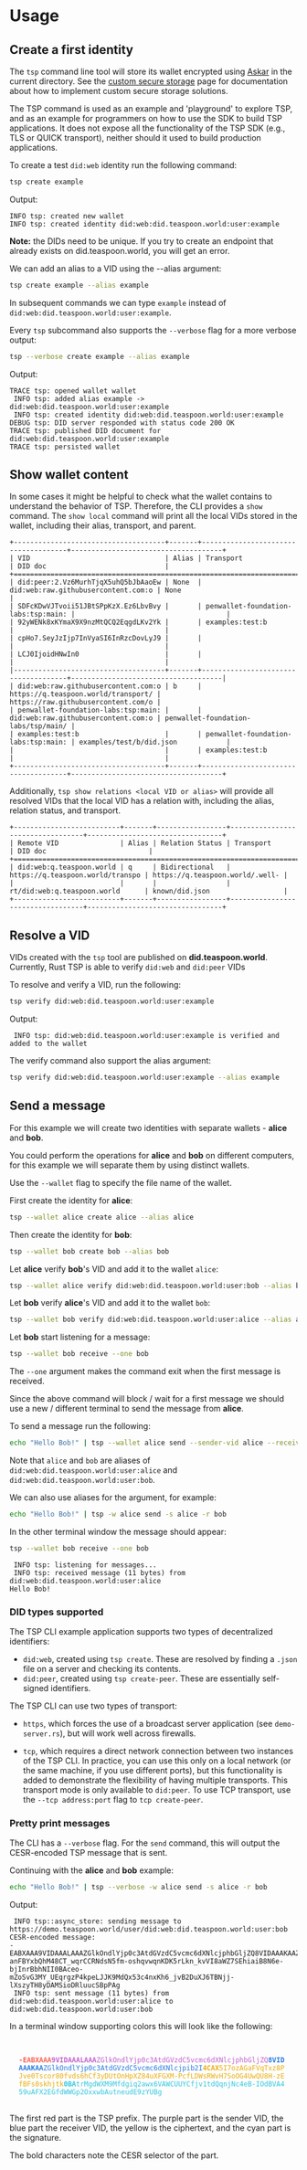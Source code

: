 # Usage

## Create a first identity

The `tsp` command line tool will store its wallet encrypted using [Askar](https://github.com/openwallet-foundation/askar) in the current directory. See the [custom secure storage](../custom-secure-storage.md) page for documentation about how to implement custom secure storage solutions.

<div class="warning">
The TSP command is used as an example and 'playground' to explore TSP, and as an
example for programmers on how to use the SDK to build TSP applications. It does not
expose all the functionality of the TSP SDK (e.g., TLS or QUICK transport), neither
should it used to build production applications.
</div>

To create a test `did:web` identity run the following command:

```sh
tsp create example
```

Output:
``` 
INFO tsp: created new wallet
INFO tsp: created identity did:web:did.teaspoon.world:user:example
```

**Note:** the DIDs need to be unique. If you try to create an endpoint that already exists on did.teaspoon.world, you will get an error.

We can add an alias to a VID using the --alias argument:

```sh
tsp create example --alias example
```

In subsequent commands we can type `example` instead of `did:web:did.teaspoon.world:user:example`.

Every `tsp` subcommand also supports the `--verbose` flag for a more verbose output:

```sh
tsp --verbose create example --alias example
```

Output:
``` 
TRACE tsp: opened wallet wallet
 INFO tsp: added alias example -> did:web:did.teaspoon.world:user:example
 INFO tsp: created identity did:web:did.teaspoon.world:user:example
DEBUG tsp: DID server responded with status code 200 OK
TRACE tsp: published DID document for did:web:did.teaspoon.world:user:example
TRACE tsp: persisted wallet
```

## Show wallet content
In some cases it might be helpful to check what the wallet contains to understand the behavior of TSP.
Therefore, the CLI provides a `show` command.
The `show local` command will print all the local VIDs stored in the wallet,
including their alias, transport, and parent.

```
+-------------------------------------+-------+-------------------------------------+-------------------------------------+
| VID                                 | Alias | Transport                           | DID doc                             |
+=========================================================================================================================+
| did:peer:2.Vz6MurhTjqX5uhQ5bJbAaoEw | None  | did:web:raw.githubusercontent.com:o | None                                |
| SDFcKDwVJTvoii51JBtSPpKzX.Ez6LbvBvy |       | penwallet-foundation-labs:tsp:main: |                                     |
| 92yWENk8xKYmaX9X9nzMtQCQ2EqgdLKv2Yk |       | examples:test:b                     |                                     |
| cpHo7.SeyJzIjp7InVyaSI6InRzcDovLyJ9 |       |                                     |                                     |
| LCJ0IjoidHNwIn0                     |       |                                     |                                     |
|-------------------------------------+-------+-------------------------------------+-------------------------------------|
| did:web:raw.githubusercontent.com:o | b     | https://q.teaspoon.world/transport/ | https://raw.githubusercontent.com/o |
| penwallet-foundation-labs:tsp:main: |       | did:web:raw.githubusercontent.com:o | penwallet-foundation-labs/tsp/main/ |
| examples:test:b                     |       | penwallet-foundation-labs:tsp:main: | examples/test/b/did.json            |
|                                     |       | examples:test:b                     |                                     |
+-------------------------------------+-------+-------------------------------------+-------------------------------------+
```

Additionally, `tsp show relations <local VID or alias>`
will provide all resolved VIDs that the local VID has a relation with,
including the alias, relation status, and transport.

```
+--------------------------+-------+-----------------+----------------------------------+---------------------------------+
| Remote VID               | Alias | Relation Status | Transport                        | DID doc                         |
+=========================================================================================================================+
| did:web:q.teaspoon.world | q     | Bidirectional   | https://q.teaspoon.world/transpo | https://q.teaspoon.world/.well- |
|                          |       |                 | rt/did:web:q.teaspoon.world      | known/did.json                  |
+--------------------------+-------+-----------------+----------------------------------+---------------------------------+
```

## Resolve a VID

VIDs created with the `tsp` tool are published on __did.teaspoon.world__.
Currently, Rust TSP is able to verify `did:web` and `did:peer` VIDs

To resolve and verify a VID, run the following:

```sh
tsp verify did:web:did.teaspoon.world:user:example
```

Output:
```
 INFO tsp: did:web:did.teaspoon.world:user:example is verified and added to the wallet
```

The verify command also support the alias argument:

```sh
tsp verify did:web:did.teaspoon.world:user:example --alias example
```

## Send a message

For this example we will create two identities with separate wallets - __alice__ and __bob__.

You could perform the operations for __alice__ and __bob__ on different computers, for this example
we will separate them by using distinct wallets.

Use the `--wallet` flag to specify the file name of the wallet.

First create the identity for __alice__:

```sh
tsp --wallet alice create alice --alias alice
```

Then create the identity for __bob__:

```sh
tsp --wallet bob create bob --alias bob
```

Let __alice__ verify __bob__'s VID and add it to the wallet `alice`:

```sh
tsp --wallet alice verify did:web:did.teaspoon.world:user:bob --alias bob
```

Let __bob__ verify __alice__'s VID and add it to the wallet `bob`:

```sh
tsp --wallet bob verify did:web:did.teaspoon.world:user:alice --alias alice
```

Let __bob__  start listening for a message:

```sh
tsp --wallet bob receive --one bob
```

The `--one` argument makes the command exit when the first message is received.

Since the above command will block / wait for a first message we should use
a new / different terminal to send the message from __alice__.

To send a message run the following:

```sh
echo "Hello Bob!" | tsp --wallet alice send --sender-vid alice --receiver-vid bob
```

Note that `alice` and `bob` are aliases of `did:web:did.teaspoon.world:user:alice`
and `did:web:did.teaspoon.world:user:bob`.

We can also use aliases for the argument, for example:

```sh
echo "Hello Bob!" | tsp -w alice send -s alice -r bob
```

In the other terminal window the message should appear:

```sh
tsp --wallet bob receive --one bob
```

```
 INFO tsp: listening for messages...
 INFO tsp: received message (11 bytes) from did:web:did.teaspoon.world:user:alice
Hello Bob!
```

### DID types supported

The TSP CLI example application supports two types of decentralized identifiers:

* `did:web`, created using `tsp create`. These are resolved by finding a `.json` file on a server and checking its contents.
* `did:peer`, created using `tsp create-peer`. These are essentially self-signed identifiers.

The TSP CLI can use two types of transport:

* `https`, which forces the use of a broadcast server application (see `demo-server.rs`),
   but will work well across firewalls.

* `tcp`, which requires a direct network connection between two instances of the TSP CLI.
   In practice, you can use this only on a local network (or the same machine, if you use different ports), but
   this functionality is added to demonstrate the flexibility of having multiple transports. This transport mode
   is only available to `did:peer`. To use TCP transport, use the `--tcp address:port` flag to `tcp create-peer`.

### Pretty print messages

The CLI has a `--verbose` flag.
For the `send` command, this will output the CESR-encoded TSP message that is sent.

Continuing with the __alice__ and __bob__ example:

```sh
echo "Hello Bob!" | tsp --verbose -w alice send -s alice -r bob
```

Output:
```
 INFO tsp::async_store: sending message to https://demo.teaspoon.world/user/did:web:did.teaspoon.world:user:bob
CESR-encoded message:
-EABXAAA9VIDAAALAAAZGlkOndlYjp0c3AtdGVzdC5vcmc6dXNlcjphbGljZQ8VIDAAAKAAZGlkOndlYjp0c3AtdGVzdC5vcmc6dXNlcjpib2I4CAX7ngr3YHl2z91L-anFBYxbQhM48CT_wqrCCRNdsN5fm-oshqvwqnKDK5rLkn_kvVI8aWZ7SEhiaiB8N6e-bjInrBbhNII0BAceo-mZoSvG3MY_UEqrgzP4kpeLJJK9MdQx53c4nxKh6_jvB2DuXJ6TBNjj-lXszyTH8yDAMSioDRluucSBpPAg
 INFO tsp: sent message (11 bytes) from did:web:did.teaspoon.world:user:alice to did:web:did.teaspoon.world:user:bob
```

In a terminal window supporting colors this will look like the following:

<code style="display: block; line-break: anywhere; padding: 1rem;">
<strong style="color: #F66151;">-EABXAAA</strong><span style="color: #C061CB;"><strong>9VIDAAALAAA</strong>ZGlkOndlYjp0c3AtdGVzdC5vcmc6dXNlcjphbGljZQ</span><span style="color: #2A7BDE;"><strong>8VIDAAAKAA</strong>ZGlkOndlYjp0c3AtdGVzdC5vcmc6dXNlcjpib2I</span><span style="color: #E9AD0C;"><strong>4CAX</strong>5I7ozAGaFVqTxz8PJve0Tscor80fvds6hCf3yDUtOnHpXZ84uXFGXM-PcfLDWsRWvH7SoOG4UwQU8H-zEfBFs0skhjtk</span><span style="color: #33C7DE;"><strong>0BA</strong>trMgdWXM9Mfdgiq2awx6VAWCUUYCfjv1tdQqnjNc4eB-IOdBVA459uAFX2EGfdWWGp2OxxwbAutneudE9zYUBg</span>
</code>

The first red part is the TSP prefix. The purple part is the sender VID, the blue
part the receiver VID, the yellow is the ciphertext, and the cyan part is the signature.

The bold characters note the CESR selector of the part.
